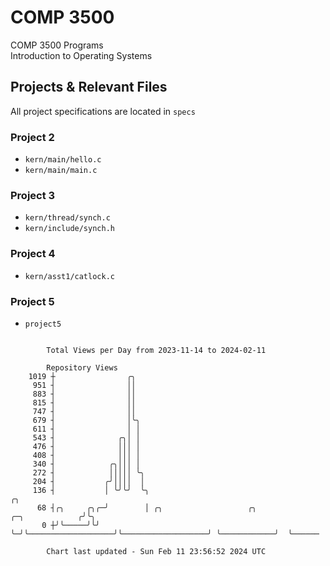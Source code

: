 # COMP 3500
COMP 3500 Programs  
Introduction to Operating Systems  
## Projects & Relevant Files
All project specifications are located in `specs`
### Project 2
- `kern/main/hello.c`
- `kern/main/main.c`
### Project 3
- `kern/thread/synch.c`
- `kern/include/synch.h`
### Project 4
- `kern/asst1/catlock.c`
### Project 5
- `project5`

```

        Total Views per Day from 2023-11-14 to 2024-02-11

        Repository Views
    1019 ┼                ╭╮
     951 ┤                ││
     883 ┤                ││
     815 ┤                ││
     747 ┤                ││
     679 ┤                │╰╮
     611 ┤                │ │
     543 ┤              ╭╮│ │
     476 ┤              │││ │
     408 ┤              │││ │
     340 ┤            ╭╮│││ │
     272 ┤            │││││ ╰╮
     204 ┤           ╭╯││││  │
     136 ┤           │ ╰╯╰╯  ╰╮                                                           ╭╮
      68 ┤╭╮     ╭╮╭─╯        │ ╭╮                   ╭╮                   ╭─╮            ╭╯╰╮
       0 ┼╯╰─────╯╰╯          ╰─╯╰───────────────────╯╰───────────────────╯ ╰────────────╯  ╰──────

        Chart last updated - Sun Feb 11 23:56:52 2024 UTC
        
```
